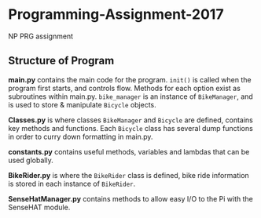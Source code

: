 # Programming-Assignment-2017
NP PRG assignment

## Structure of Program

**main.py** contains the main code for the program. `init()` is called when the program first starts, and controls flow. Methods for each option exist as subroutines within main.py. `bike_manager` is an instance of `BikeManager`, and is used to store & manipulate `Bicycle` objects.

**Classes.py** is where classes `BikeManager` and `Bicycle` are defined, contains key methods and functions. Each `Bicycle` class has several dump functions in order to curry down formatting in main.py.

**constants.py** contains useful methods, variables and lambdas that can be used globally.

**BikeRider.py** is where the `BikeRider` class is defined, bike ride information is stored in each instance of `BikeRider`.

**SenseHatManager.py** contains methods to allow easy I/O to the Pi with the SenseHAT module. 
